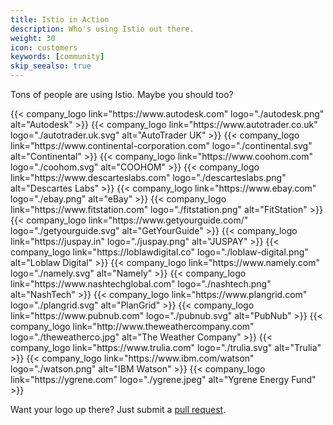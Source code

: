 ```yaml
---
title: Istio in Action
description: Who's using Istio out there.
weight: 30
icon: customers
keywords: [community]
skip_seealso: true
---
```


Tons of people are using Istio. Maybe you should too?

<div class="logo-gallery">
    {{< company_logo link="https://www.autodesk.com" logo="./autodesk.png" alt="Autodesk" >}}
    {{< company_logo link="https://www.autotrader.co.uk" logo="./autotrader.uk.svg" alt="AutoTrader UK" >}}
    {{< company_logo link="https://www.continental-corporation.com" logo="./continental.svg" alt="Continental" >}}
    {{< company_logo link="https://www.coohom.com" logo="./coohom.svg" alt="COOHOM" >}}
    {{< company_logo link="https://www.descarteslabs.com" logo="./descarteslabs.png" alt="Descartes Labs" >}}
    {{< company_logo link="https://www.ebay.com" logo="./ebay.png" alt="eBay" >}}
    {{< company_logo link="https://www.fitstation.com" logo="./fitstation.png" alt="FitStation" >}}
    {{< company_logo link="https://www.getyourguide.com/" logo="./getyourguide.svg" alt="GetYourGuide" >}}
    {{< company_logo link="https://juspay.in" logo="./juspay.png" alt="JUSPAY" >}}
    {{< company_logo link="https://loblawdigital.co" logo="./loblaw-digital.png" alt="Loblaw Digital" >}}
    {{< company_logo link="https://www.namely.com" logo="./namely.svg" alt="Namely" >}}
    {{< company_logo link="https://www.nashtechglobal.com" logo="./nashtech.png" alt="NashTech" >}}
    {{< company_logo link="https://www.plangrid.com" logo="./plangrid.svg" alt="PlanGrid" >}}
    {{< company_logo link="https://www.pubnub.com" logo="./pubnub.svg" alt="PubNub" >}}
    {{< company_logo link="http://www.theweathercompany.com" logo="./theweatherco.jpg" alt="The Weather Company" >}}
    {{< company_logo link="https://www.trulia.com" logo="./trulia.svg" alt="Trulia" >}}
    {{< company_logo link="https://www.ibm.com/watson" logo="./watson.png" alt="IBM Watson" >}}
    {{< company_logo link="https://ygrene.com" logo="./ygrene.jpeg" alt="Ygrene Energy Fund" >}}
</div>

Want your logo up there? Just submit a [pull request](https://github.com/istio/istio.io/pulls).
